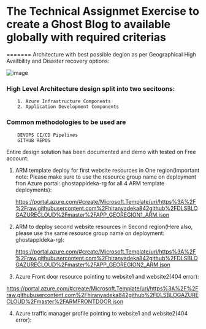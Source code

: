 # The Technical Assignmet Exercise to create a Ghost Blog to available globally with required criterias
=======
Architecture with best possible degion as per Geographical High Availbility and Disaster recovery options:

![image](https://user-images.githubusercontent.com/88244214/128779627-a632fa5b-096c-48b9-a93e-613eda9c343b.png)


### High Level Architecture design split into two secitoons:
        1. Azure Infrastructure Components
        2. Application Development Components
        
### Common methodologies to be used are  #####
        DEVOPS CI/CD Pipelines
        GITHUB REPOS
        
  Entire design solution has been documented and demo with tested on Free account:

1. ARM template deploy for first website resources in One region(Important note: Please make sure to use the resource group name on deployment fron Azure portal: ghostappldeka-rg for all 4 ARM template deployments):

      https://portal.azure.com/#create/Microsoft.Template/uri/https%3A%2F%2Fraw.githubusercontent.com%2Fhiranyadeka842github%2FDLSBLOGAZURECLOUD%2Fmaster%2FAPP_GEOREGION1_ARM.json
      
2. ARM to deploy second website resources in Second region(Here also, please use the same resource group name on deployment: ghostappldeka-rg):

      https://portal.azure.com/#create/Microsoft.Template/uri/https%3A%2F%2Fraw.githubusercontent.com%2Fhiranyadeka842github%2FDLSBLOGAZURECLOUD%2Fmaster%2FAPP_GEOREGION2_ARM.json

3. Azure Front door resource pointing to website1 and website2(404 error):

 https://portal.azure.com/#create/Microsoft.Template/uri/https%3A%2F%2Fraw.githubusercontent.com%2Fhiranyadeka842github%2FDLSBLOGAZURECLOUD%2Fmaster%2FARMFRONTDOOR.json

4. Azure traffic manager profile pointing to website1 and website2(404 error):






